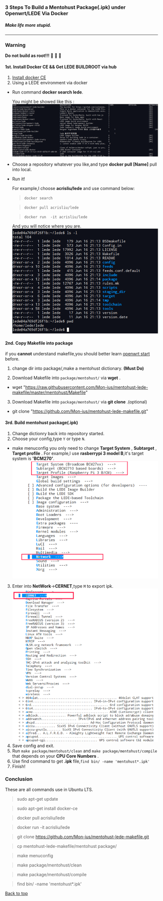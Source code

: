 ### 3 Steps To Build a Mentohust Package(.ipk) under Openwrt/LEDE Via Docker
##### Make life more stupid.
------
### Warning 
__Do not build as root!!!__ :hankey: :hankey: :hankey:
#### 1st. Install Docker CE && Get LEDE BUILDROOT via hub

1. [Install docker CE](https://docs.docker.com/install/ "Docker Guide")
2. Using a LEDE environment via docker 

- Run command __docker search lede__.

    You might be showed like this :
    ![image 1](https://raw.githubusercontent.com/Mon-ius/ImagePack/master/mentohust/search.png "docker search lede")

 - Choose a repository whatever you like,and type __docker pull [Name]__ pull into local.
 - Run it!

    For example,I choose __acrisliu/lede__ and  use command below:
    > `docker search`

    > `docker pull acrisliu/lede`

    > `docker run  -it acrisliu/lede`

    And you will notice where you are.
    ![image 1](https://raw.githubusercontent.com/Mon-ius/ImagePack/master/mentohust/start.png "docker run  -it acrisliu/lede")

#### 2nd. Copy Makefile into package
if you __cannot__ understand makefile,you should better learn [openwrt start](https://wiki.openwrt.org/doc/start "Openwrt WiKi") before.

1. change dir into package/,make a mentohust dictionary. __(Must Do)__

2. Download Makefile into `package/mentohust/` via __wget__ .

- wget "https://raw.githubusercontent.com/Mon-ius/mentohust-lede-makefile/master/mentohust/Makefile"

3. Download Makefile into `package/mentohust/` via __git clone__ .(optional)

- git clone "https://github.com/Mon-ius/mentohust-lede-makefile.git"

#### 3rd. Build mentohust package(.ipk)

1. Change dictionry back into repository started.
2. Choose your config,type `Y` or type `N`.
- make menuconfig
    you only need to change __Target System__ , __Subtarget__ , __Target profile__ .
    For example,I use __rasberrypi 3 model B__,it's target system is __'BCM270'__.
    ![image 2](https://raw.githubusercontent.com/Mon-ius/ImagePack/master/mentohust/basic.png "make menuconfig")
3. Enter into __NetWork__->__CERNET__,type `M` to export ipk.
    ![image 3](https://raw.githubusercontent.com/Mon-ius/ImagePack/master/mentohust/mentohust.png "make menuconfig->network=>cernet")
5. Save config and exit.
6. Run `make package/mentohust/clean` and `make package/mentohust/compile` that depends on your __CPU Core Numbers__ . 
7. Use find command to get __.ipk__ file,`find bin/ -name 'mentohust*.ipk'`
8. Finish!

### Conclusion 


These are all commands use in Ubuntu LTS.

> sudo apt-get update

> sudo apt-get install docker-ce

> docker pull acrisliu/lede


> docker run -it acrisliu/lede

> git clone https://github.com/Mon-ius/mentohust-lede-makefile.git

> cp mentohust-lede-makefile/mentohust package/

> make menuconfig

> make package/mentohust/clean

> make package/mentohust/compile

> find bin/ -name 'mentohust*.ipk'

[Back to top](#readme)
